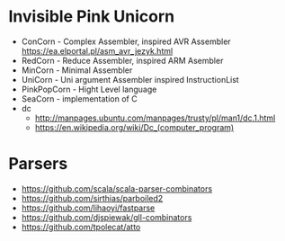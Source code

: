 # Invisible Pink Unicorn
* ConCorn - Complex Assembler, inspired AVR Assembler https://ea.elportal.pl/asm_avr_jezyk.html
* RedCorn - Reduce Assembler, inspired ARM Asembler 
* MinCorn - Minimal Assembler 
* UniCorn - Uni argument Assembler inspired InstructionList
* PinkPopCorn - Hight Level language
* SeaCorn - implementation of C
* dc
  * http://manpages.ubuntu.com/manpages/trusty/pl/man1/dc.1.html
  * https://en.wikipedia.org/wiki/Dc_(computer_program)
  
# Parsers
* https://github.com/scala/scala-parser-combinators
* https://github.com/sirthias/parboiled2
* https://github.com/lihaoyi/fastparse
* https://github.com/djspiewak/gll-combinators
* https://github.com/tpolecat/atto
